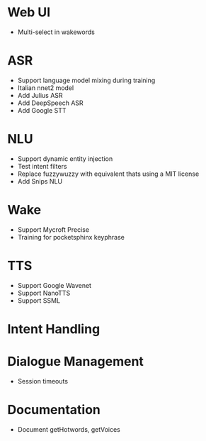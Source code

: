 # Web UI

* Multi-select in wakewords

# ASR

* Support language model mixing during training
* Italian nnet2 model
* Add Julius ASR
* Add DeepSpeech ASR
* Add Google STT

# NLU

* Support dynamic entity injection
* Test intent filters
* Replace fuzzywuzzy with equivalent thats using a MIT license
* Add Snips NLU

# Wake

* Support Mycroft Precise
* Training for pocketsphinx keyphrase

# TTS

* Support Google Wavenet
* Support NanoTTS
* Support SSML

# Intent Handling

# Dialogue Management

* Session timeouts

# Documentation

* Document getHotwords, getVoices
